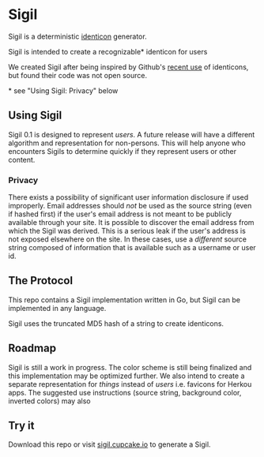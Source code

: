 # Sigil

Sigil is a deterministic [identicon](https://en.wikipedia.org/wiki/Identicon) generator. 

Sigil is intended to create a recognizable* identicon for users

We created Sigil after being inspired by Github's [recent use](https://github.com/blog/1586-identicons) of identicons, but found their code was not open source. 

\* see "Using Sigil: Privacy" below

## Using Sigil

Sigil 0.1 is designed to represent _users_. A future release will have a different algorithm and representation for non-persons. This will help anyone who encounters Sigils to determine quickly if they represent users or other content.

### Privacy 

There exists a possibility of significant user information disclosure if used improperly. Email addresses should *not* be used as the source string (even if hashed first) if the user's email address is not meant to be publicly available through your site. It is possible to discover the email address from which the Sigil was derived. This is a serious leak if the user's address is not exposed elsewhere on the site. In these cases, use a *different* source string composed of information that is available such as a username or user id. 

## The Protocol

This repo contains a Sigil implementation written in Go, but Sigil can be implemented in any language.

Sigil uses the truncated MD5 hash of a string to create identicons. 

## Roadmap

Sigil is still a work in progress. The color scheme is still being finalized and this implementation may be optimized further. We also intend to create a separate representation for _things_ instead of _users_ i.e. favicons for Herkou apps. The suggested use instructions (source string, background color, inverted colors) may also 

## Try it

Download this repo or visit [sigil.cupcake.io](https://sigil.cupcake.io) to generate a Sigil.
